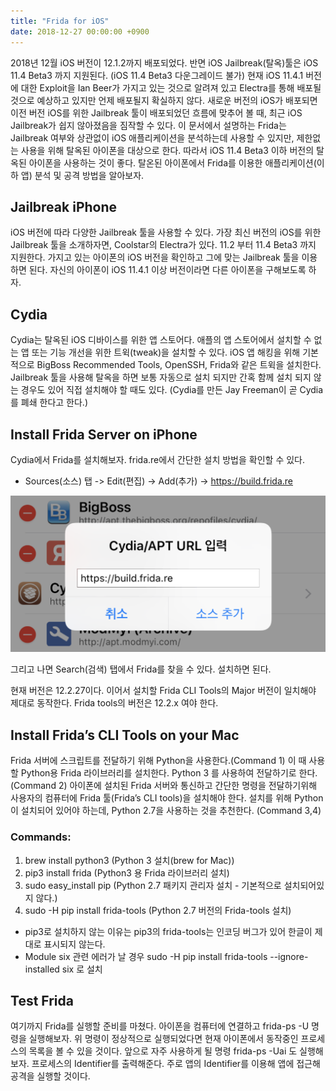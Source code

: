```yaml
---
title: "Frida for iOS"
date: 2018-12-27 00:00:00 +0900
---
```


2018년 12월 iOS 버전이 12.1.2까지 배포되었다. 반면 iOS Jailbreak(탈옥)툴은 iOS 11.4 Beta3 까지 지원된다.
(iOS 11.4 Beta3 다운그레이드 불가) 현재 iOS 11.4.1 버전에 대한 Exploit을 Ian Beer가 가지고 있는 것으로 알려져 있고 Electra를 통해 배포될 것으로 예상하고 있지만 언제 배포될지 확실하지 않다.
새로운 버전의 iOS가 배포되면 이전 버전 iOS를 위한 Jailbreak 툴이 배포되었던 흐름에 맞추어 볼 때, 최근 iOS Jailbreak가 쉽지 않아졌음을 짐작할 수 있다. 
이 문서에서 설명하는 Frida는 Jailbreak 여부와 상관없이 iOS 애플리케이션을 분석하는데 사용할 수 있지만, 제한없는 사용을 위해 탈옥된 아이폰을 대상으로 한다.
따라서 iOS 11.4 Beta3 이하 버전의 탈옥된 아이폰을 사용하는 것이 좋다. 탈온된 아이폰에서 Frida를 이용한 애플리케이션(이하 앱) 분석 및 공격 방법을 알아보자.

## Jailbreak iPhone
iOS 버전에 따라 다양한 Jailbreak 툴을 사용할 수 있다. 가장 최신 버전의 iOS를 위한 Jailbreak 툴을 소개하자면, Coolstar의 Electra가 있다. 11.2 부터 11.4 Beta3 까지 지원한다. 가지고 있는 아이폰의 iOS 버전을 확인하고 그에 맞는 Jailbreak 툴을 이용하면 된다. 자신의 아이폰이 iOS 11.4.1 이상 버전이라면 다른 아이폰을 구해보도록 하자.

## Cydia
Cydia는 탈옥된 iOS 디바이스를 위한 앱 스토어다. 애플의 앱 스토어에서 설치할 수 없는 앱 또는 기능 개선을 위한 트윅(tweak)을 설치할 수 있다. iOS 앱 해킹을 위해 기본적으로 BigBoss Recommended Tools, OpenSSH, Frida와 같은 트윅을 설치한다. Jailbreak 툴을 사용해 탈옥을 하면 보통 자동으로 설치 되지만 간혹 함께 설치 되지 않는 경우도 있어 직접 설치해야 할 때도 있다. (Cydia를 만든 Jay Freeman이 곧 Cydia를 폐쇄 한다고 한다.)

## Install Frida Server on iPhone
Cydia에서 Frida를 설치해보자. frida.re에서 간단한 설치 방법을 확인할 수 있다.
* Sources(소스) 탭 -> Edit(편집) -> Add(추가) -> https://build.frida.re 

![00](/assets/images/posts/20181227FridaForiOS/00.png)

그리고 나면 Search(검색) 탭에서 Frida를 찾을 수 있다. 설치하면 된다.

현재 버전은 12.2.27이다. 이어서 설치할 Frida CLI Tools의 Major 버전이 일치해야 제대로 동작한다. Frida tools의 버전은 12.2.x 여야 한다.

## Install Frida’s CLI Tools on your Mac
Frida 서버에 스크립트를 전달하기 위해 Python을 사용한다.(Command 1) 이 때 사용할 Python용 Frida 라이브러리를 설치한다. Python 3 를 사용하여 전달하기로 한다.(Command 2)
아이폰에 설치된 Frida 서버와 통신하고 간단한 명령을 전달하기위해 사용자의 컴퓨터에 Frida 툴(Frida’s CLI tools)을 설치해야 한다. 설치를 위해 Python이 설치되어 있어야 하는데, Python 2.7을 사용하는 것을 추천한다. (Command 3,4)
### Commands:
1. brew install python3 (Python 3 설치(brew for Mac))
2. pip3 install frida (Python3 용 Frida 라이브러리 설치)
3. sudo easy_install pip (Python 2.7 패키지 관리자 설치 - 기본적으로 설치되어있지 않다.)
4. sudo -H pip install frida-tools (Python 2.7 버전의 Frida-tools 설치)
* pip3로 설치하지 않는 이유는 pip3의 frida-tools는 인코딩 버그가 있어 한글이 제대로 표시되지 않는다.
* Module six 관련 에러가 날 경우 sudo -H pip install frida-tools --ignore-installed six 로 설치

## Test Frida
여기까지 Frida를 실행할 준비를 마쳤다. 아이폰을 컴퓨터에 연결하고 frida-ps -U 명령을 실행해보자.
위 명령이 정상적으로 실행되었다면 현재 아이폰에서 동작중인 프로세스의 목록을 볼 수 있을 것이다. 앞으로 자주 사용하게 될 명령 frida-ps -Uai 도 실행해보자. 프로세스의 Identifier를 출력해준다. 주로 앱의 Identifier를 이용해 앱에 접근해 공격을 실행할 것이다.
